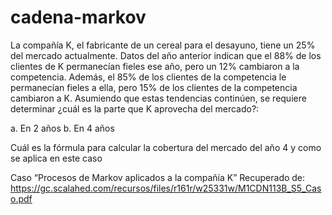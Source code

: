 # cadena-markov


La compañía K, el fabricante de un cereal para el desayuno, tiene un 25% del mercado actualmente. Datos del año anterior indican que el 88% de los clientes de K permanecían fieles ese año, pero un 12% cambiaron a la competencia. Además, el 85% de los clientes de la competencia le permanecían fieles a ella, pero 15% de los clientes de la competencia cambiaron a K. Asumiendo que estas tendencias continúen, se requiere determinar ¿cuál es la parte que K aprovecha del mercado?:

a. En 2 años 
b. En 4 años

Cuál es la fórmula para calcular la cobertura del mercado del año 4 y como se aplica en este caso


Caso “Procesos de Markov aplicados a la compañía K” Recuperado de:
https://gc.scalahed.com/recursos/files/r161r/w25331w/M1CDN113B_S5_Caso.pdf
